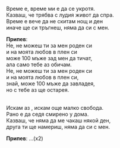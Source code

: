 Време е, време ми е да се укротя. <br />
Казваш, че трябва с лудия живот да спра. <br />
Време е вече да не скитам нощ и ден <br />
иначе ще си тръгнеш, няма да си с мен.

**Припев**: <br />
Не, не можеш ти за мен роден си <br />
и на моята любов в плен си <br />
може 100 мъже зад мен да тичат, <br />
ала само тебе аз обичам. <br />
Не, не можеш ти за мен роден си <br />
и на моята любов в плен си, <br />
знай, може 100 мъже да завладея, <br />
но с тебе аз ще остарея. <br /><br />

Искам аз , искам още малко свобода. <br />
Рано е да седя смирено у дома. <br />
Казваш, че няма да ме чакаш някой ден, <br />
друга ти ще намериш, няма да си с мен.

**Припев**: ...(х2)
